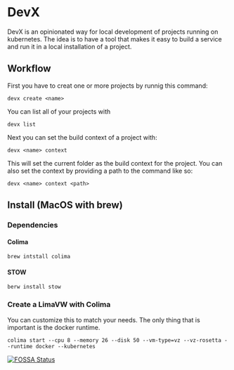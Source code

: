 # DevX

DevX is an opinionated way for local development of projects running on kubernetes. The idea is to have a tool that makes it easy to build a service and run it in a local installation of a project.

## Workflow 

First you have to creat one or more projects by runnig this command:
```shell
devx create <name>
```
You can list all of your projects with
```shell
devx list
```

Next you can set the build context of a project with: 
```shell
devx <name> context
```
This will set the current folder as the build context for the project. 
You can also set the context by providing a path to the command like so:
```shell
devx <name> context <path>
```

## Install (MacOS with brew)

### Dependencies
#### Colima 

```shell
brew intstall colima
```
#### STOW

```shell 
berw install stow
```

### Create a LimaVW with Colima 

You can customize this to match your needs. The only thing that is important is 
the docker runtime.

```shell
colima start --cpu 8 --memory 26 --disk 50 --vm-type=vz --vz-rosetta --runtime docker --kubernetes
```


[![FOSSA Status](https://app.fossa.com/api/projects/git%2Bgithub.com%2FZengineChris%2Fdevx.svg?type=large&issueType=license)](https://app.fossa.com/projects/git%2Bgithub.com%2FZengineChris%2Fdevx?ref=badge_large&issueType=license)


